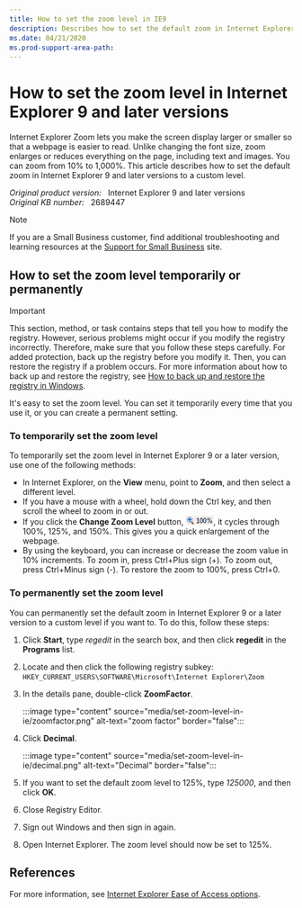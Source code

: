 ```yaml
---
title: How to set the zoom level in IE9
description: Describes how to set the default zoom in Internet Explorer 9 and later versions to a custom level so that you can make the screen display larger or smaller for a webpage.
ms.date: 04/21/2020
ms.prod-support-area-path: 
---
```

# How to set the zoom level in Internet Explorer 9 and later versions

Internet Explorer Zoom lets you make the screen display larger or smaller so that a webpage is easier to read. Unlike changing the font size, zoom enlarges or reduces everything on the page, including text and images. You can zoom from 10% to 1,000%. This article describes how to set the default zoom in Internet Explorer 9 and later versions to a custom level.

_Original product version:_ &nbsp; Internet Explorer 9 and later versions  
_Original KB number:_ &nbsp; 2689447

> [!NOTE]
> If you are a Small Business customer, find additional troubleshooting and learning resources at the [Support for Small Business](https://smallbusiness.support.microsoft.com) site.

## How to set the zoom level temporarily or permanently

> [!IMPORTANT]
> This section, method, or task contains steps that tell you how to modify the registry. However, serious problems might occur if you modify the registry incorrectly. Therefore, make sure that you follow these steps carefully. For added protection, back up the registry before you modify it. Then, you can restore the registry if a problem occurs. For more information about how to back up and restore the registry, see [How to back up and restore the registry in Windows](https://support.microsoft.com/help/322756).

It's easy to set the zoom level. You can set it temporarily every time that you use it, or you can create a permanent setting.

### To temporarily set the zoom level

To temporarily set the zoom level in Internet Explorer 9 or a later version, use one of the following methods:

- In Internet Explorer, on the **View** menu, point to **Zoom**, and then select a different level.
- If you have a mouse with a wheel, hold down the Ctrl key, and then scroll the wheel to zoom in or out.
- If you click the **Change Zoom Level** button, ![Zoom Level](./media/set-zoom-level-in-ie/hundred-percent.png), it cycles through 100%, 125%, and 150%. This gives you a quick enlargement of the webpage.
- By using the keyboard, you can increase or decrease the zoom value in 10% increments. To zoom in, press Ctrl+Plus sign (+). To zoom out, press Ctrl+Minus sign (-). To restore the zoom to 100%, press Ctrl+0.

### To permanently set the zoom level

You can permanently set the default zoom in Internet Explorer 9 or a later version to a custom level if you want to. To do this, follow these steps:

1. Click **Start**, type *regedit* in the search box, and then click **regedit** in the **Programs** list.
2. Locate and then click the following registry subkey:  
   `HKEY_CURRENT_USERS\SOFTWARE\Microsoft\Internet Explorer\Zoom`

3. In the details pane, double-click **ZoomFactor**.

   :::image type="content" source="media/set-zoom-level-in-ie/zoomfactor.png" alt-text="zoom factor" border="false":::

4. Click **Decimal**.

   :::image type="content" source="media/set-zoom-level-in-ie/decimal.png" alt-text="Decimal" border="false":::

5. If you want to set the default zoom level to 125%, type *125000*, and then click **OK**.
6. Close Registry Editor.
7. Sign out Windows and then sign in again.
8. Open Internet Explorer. The zoom level should now be set to 125%.

## References

For more information, see [Internet Explorer Ease of Access options](https://support.microsoft.com/help/17456).
